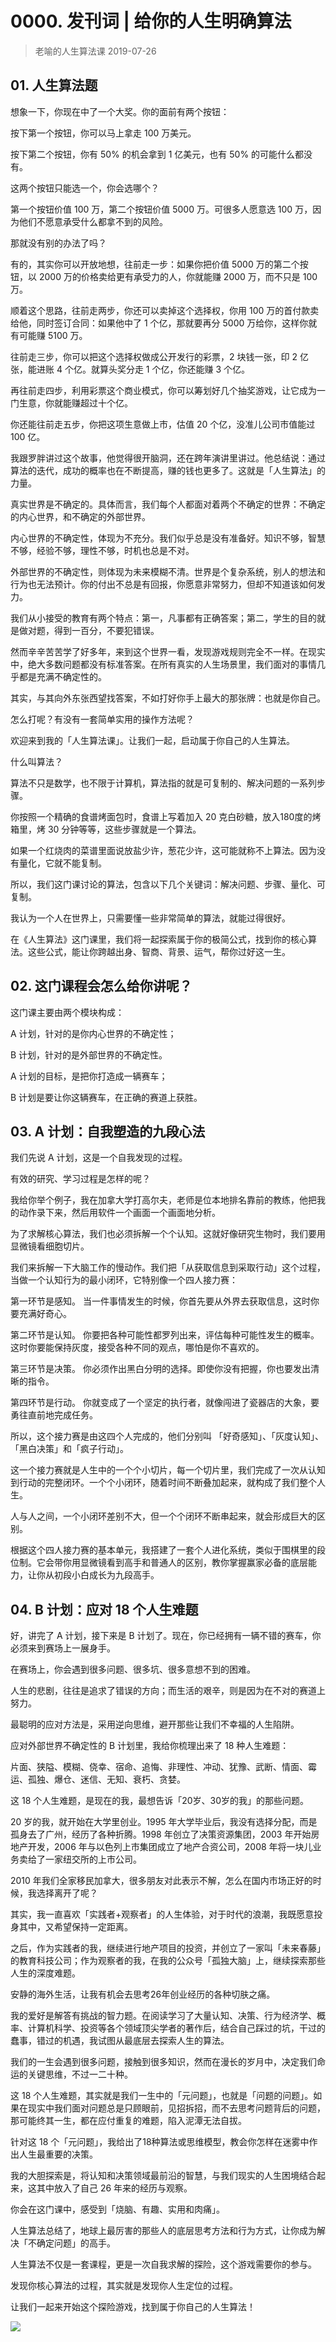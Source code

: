 # 0000. 发刊词 | 给你的人生明确算法
> 老喻的人生算法课
2019-07-26

## 01. 人生算法题

想象一下，你现在中了一个大奖。你的面前有两个按钮：

按下第一个按钮，你可以马上拿走 100 万美元。

按下第二个按钮，你有 50% 的机会拿到 1 亿美元，也有 50% 的可能什么都没有。
 
这两个按钮只能选一个，你会选哪个？

第一个按钮价值 100 万，第二个按钮价值 5000 万。可很多人愿意选 100 万，因为他们不愿意承受什么都拿不到的风险。

那就没有别的办法了吗？

有的，其实你可以开放地想，往前走一步：如果你把价值 5000 万的第二个按钮，以 2000 万的价格卖给更有承受力的人，你就能赚 2000 万，而不只是 100 万。

顺着这个思路，往前走两步，你还可以卖掉这个选择权，你用 100 万的首付款卖给他，同时签订合同：如果他中了 1 个亿，那就要再分 5000 万给你，这样你就有可能赚 5100 万。

往前走三步，你可以把这个选择权做成公开发行的彩票，2 块钱一张，印 2 亿张，能进账 4 个亿。就算头奖分走 1 个亿，你还能赚 3 个亿。

再往前走四步，利用彩票这个商业模式，你可以筹划好几个抽奖游戏，让它成为一门生意，你就能赚超过十个亿。

你还能往前走五步，你把这项生意做上市，估值 20 个亿，没准儿公司市值能过 100 亿。

我跟罗胖讲过这个故事，他觉得很开脑洞，还在跨年演讲里讲过。他总结说：通过算法的迭代，成功的概率也在不断提高，赚的钱也更多了。这就是「人生算法」的力量。

真实世界是不确定的。具体而言，我们每个人都面对着两个不确定的世界：不确定的内心世界，和不确定的外部世界。

内心世界的不确定性，体现为不充分。我们似乎总是没有准备好。知识不够，智慧不够，经验不够，理性不够，时机也总是不对。

外部世界的不确定性，则体现为未来模糊不清。世界是个复杂系统，别人的想法和行为也无法预计。你的付出不总是有回报，你愿意非常努力，但却不知道该如何发力。

我们从小接受的教育有两个特点：第一，凡事都有正确答案；第二，学生的目的就是做对题，得到一百分，不要犯错误。

然而辛辛苦苦学了好多年，来到这个世界一看，发现游戏规则完全不一样。在现实中，绝大多数问题都没有标准答案。在所有真实的人生场景里，我们面对的事情几乎都是充满不确定性的。

其实，与其向外东张西望找答案，不如打好你手上最大的那张牌：也就是你自己。

怎么打呢？有没有一套简单实用的操作方法呢？

欢迎来到我的「人生算法课」。让我们一起，启动属于你自己的人生算法。

什么叫算法？

算法不只是数学，也不限于计算机，算法指的就是可复制的、解决问题的一系列步骤。

你按照一个精确的食谱烤面包时，食谱上写着加入 20 克白砂糖，放入180度的烤箱里，烤 30 分钟等等，这些步骤就是一个算法。

如果一个红烧肉的菜谱里面说放盐少许，葱花少许，这可能就称不上算法。因为没有量化，它就不能复制。

所以，我们这门课讨论的算法，包含以下几个关键词：解决问题、步骤、量化、可复制。

我认为一个人在世界上，只需要懂一些非常简单的算法，就能过得很好。

在《人生算法》这门课里，我们将一起探索属于你的极简公式，找到你的核心算法。这些公式，能让你跨越出身、智商、背景、运气，帮你过好这一生。

## 02. 这门课程会怎么给你讲呢？

这门课主要由两个模块构成：

A 计划，针对的是你内心世界的不确定性；

B 计划，针对的是外部世界的不确定性。

A 计划的目标，是把你打造成一辆赛车；

B 计划是要让你这辆赛车，在正确的赛道上获胜。

## 03. A 计划：自我塑造的九段心法

我们先说 A 计划，这是一个自我发现的过程。

有效的研究、学习过程是怎样的呢？

我给你举个例子，我在加拿大学打高尔夫，老师是位本地排名靠前的教练，他把我的动作录下来，然后用软件一个画面一个画面地分析。

为了求解核心算法，我们也必须拆解一个个认知。这就好像研究生物时，我们要用显微镜看细胞切片。

我们来拆解一下大脑工作的慢动作。我们把「从获取信息到采取行动」这个过程，当做一个认知行为的最小闭环，它特别像一个四人接力赛：

第一环节是感知。 当一件事情发生的时候，你首先要从外界去获取信息，这时你要充满好奇心。

第二环节是认知。 你要把各种可能性都罗列出来，评估每种可能性发生的概率。这时你要能保持灰度，接受各种不同的观点，哪怕是你不喜欢的。

第三环节是决策。 你必须作出黑白分明的选择。即使你没有把握，你也要发出清晰的指令。

第四环节是行动。 你就变成了一个坚定的执行者，就像闯进了瓷器店的大象，要勇往直前地完成任务。

所以，这个接力赛是由这四个人完成的，他们分别叫 「好奇感知」、「灰度认知」、「黑白决策」和「疯子行动」。

这一个接力赛就是人生中的一个个小切片，每一个切片里，我们完成了一次从认知到行动的完整闭环。一个个小闭环，随着时间不断叠加起来，就构成了我们整个人生。

人与人之间，一个小闭环差别不大，但一个个闭环不断串起来，就会形成巨大的区别。

根据这个四人接力赛的基本单元，我搭建了一套个人进化系统，类似于围棋里的段位制。它会带你用显微镜看到高手和普通人的区别，教你掌握赢家必备的底层能力，让你从初段小白成长为九段高手。

## 04. B 计划：应对 18 个人生难题

好，讲完了 A 计划，接下来是 B 计划了。现在，你已经拥有一辆不错的赛车，你必须来到赛场上一展身手。

在赛场上，你会遇到很多问题、很多坑、很多意想不到的困难。

人生的悲剧，往往是追求了错误的方向；而生活的艰辛，则是因为在不对的赛道上努力。

最聪明的应对方法是，采用逆向思维，避开那些让我们不幸福的人生陷阱。

应对外部世界不确定性的 B 计划里，我给你梳理出来了 18 种人生难题：

片面、狭隘、模糊、侥幸、宿命、追悔、非理性、冲动、犹豫、武断、情面、霉运、孤独、爆仓、迷信、无知、衰朽、贪婪。

这 18 个人生难题，是现在的我，最想告诉「20岁、30岁的我」的那些问题。

20 岁的我，就开始在大学里创业。1995 年大学毕业后，我没有选择分配，而是孤身去了广州，经历了各种折腾。1998 年创立了决策资源集团，2003 年开始房地产开发，2006 年与以色列上市集团成立了地产合资公司，2008 年将一块儿业务卖给了一家纽交所的上市公司。

2010 年我们全家移民加拿大，很多朋友对此表示不解，怎么在国内市场正好的时候，我选择离开了呢？

其实，我一直喜欢「实践者+观察者」的人生体验，对于时代的浪潮，我既愿意投身其中，又希望保持一定距离。

之后，作为实践者的我，继续进行地产项目的投资，并创立了一家叫「未来春藤」的教育科技公司；作为观察者的我，在我的公众号「孤独大脑」上，继续探索那些人生的深度难题。

安静的海外生活，让我有机会去思考26年创业经历的各种切肤之痛。

我的爱好是解答有挑战的智力题。在阅读学习了大量认知、决策、行为经济学、概率、计算机科学、投资等各个领域顶尖学者的著作后，结合自己踩过的坑，干过的蠢事，错过的机遇，我试图从最底层去探索人生的算法。

我们的一生会遇到很多问题，接触到很多知识，然而在漫长的岁月中，决定我们命运的关键思维，不过一二十种。

这 18 个人生难题，其实就是我们一生中的「元问题」，也就是「问题的问题」。如果在现实中我们面对问题总是只顾眼前，见招拆招，而不去思考问题背后的问题，那可能终其一生，都在应付重复的难题，陷入泥潭无法自拔。

针对这 18 个「元问题」，我给出了18种算法或思维模型，教会你怎样在迷雾中作出人生最重要的决策。

我的大胆探索是，将认知和决策领域最前沿的智慧，与我们现实的人生困境结合起来，这其中放入了自己 26 年来的经历与观察。

你会在这门课中，感受到「烧脑、有趣、实用和肉痛」。

人生算法总结了，地球上最厉害的那些人的底层思考方法和行为方式，让你成为解决「不确定问题」的高手。

人生算法不仅是一套课程，更是一次自我求解的探险，这个游戏需要你的参与。

发现你核心算法的过程，其实就是发现你人生定位的过程。

让我们一起来开始这个探险游戏，找到属于你自己的人生算法！

![](https://raw.githubusercontent.com/dalong0514/selfstudy/master/图片链接/神经心理/2019002.jpg)

